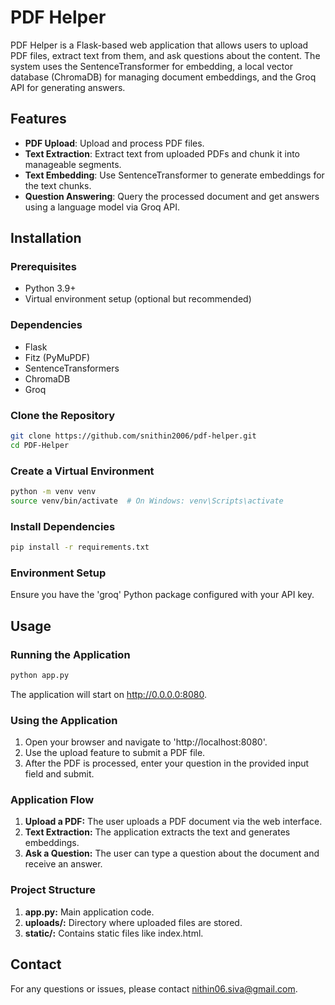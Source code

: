 # PDF Helper

PDF Helper is a Flask-based web application that allows users to upload PDF files, extract text from them, and ask questions about the content. The system uses the SentenceTransformer for embedding, a local vector database (ChromaDB) for managing document embeddings, and the Groq API for generating answers.

## Features

- **PDF Upload**: Upload and process PDF files.
- **Text Extraction**: Extract text from uploaded PDFs and chunk it into manageable segments.
- **Text Embedding**: Use SentenceTransformer to generate embeddings for the text chunks.
- **Question Answering**: Query the processed document and get answers using a language model via Groq API.

## Installation
### Prerequisites

- Python 3.9+
- Virtual environment setup (optional but recommended)

### Dependencies

- Flask
- Fitz (PyMuPDF)
- SentenceTransformers
- ChromaDB
- Groq

### Clone the Repository

```bash
git clone https://github.com/snithin2006/pdf-helper.git
cd PDF-Helper
```

### Create a Virtual Environment

```bash
python -m venv venv
source venv/bin/activate  # On Windows: venv\Scripts\activate
```

### Install Dependencies

```bash
pip install -r requirements.txt
```

### Environment Setup

Ensure you have the 'groq' Python package configured with your API key.

## Usage

### Running the Application

```bash
python app.py
```
The application will start on http://0.0.0.0:8080.

### Using the Application

1. Open your browser and navigate to 'http://localhost:8080'.
2. Use the upload feature to submit a PDF file.
3. After the PDF is processed, enter your question in the provided input field and submit.

### Application Flow

1. **Upload a PDF:** The user uploads a PDF document via the web interface.
2. **Text Extraction:** The application extracts the text and generates embeddings.
3. **Ask a Question:** The user can type a question about the document and receive an answer.

### Project Structure

1. **app.py:** Main application code.
2. **uploads/:** Directory where uploaded files are stored.
3. **static/:** Contains static files like index.html.

## Contact

For any questions or issues, please contact [nithin06.siva@gmail.com](mailto:nithin06.siva@gmail.com).
